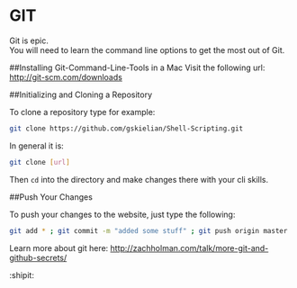 GIT
===

Git is epic.  
You will need to learn the command line options to get the most out of Git.


##Installing Git-Command-Line-Tools in a Mac
Visit the following url:
http://git-scm.com/downloads




##Initializing and Cloning a Repository

To clone a repository type for example:
```bash
git clone https://github.com/gskielian/Shell-Scripting.git
```
In general it is:
```bash
git clone [url]
```

Then `cd` into the directory and make changes there with your cli skills.

##Push Your Changes

To push your changes to the website, just type the following:

```bash
git add * ; git commit -m "added some stuff" ; git push origin master
```

Learn more about git here:
http://zachholman.com/talk/more-git-and-github-secrets/


:shipit:
